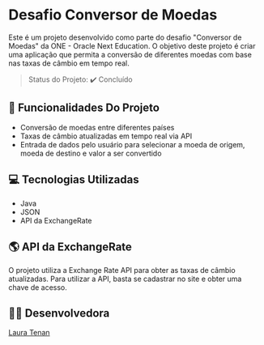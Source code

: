 # Desafio Conversor de Moedas

Este é um projeto desenvolvido como parte do desafio "Conversor de Moedas" da ONE - Oracle Next Education. O objetivo deste projeto é criar uma aplicação que permita a conversão de diferentes moedas com base nas taxas de câmbio em tempo real.

> Status do Projeto: :heavy_check_mark: Concluído

## :hammer: Funcionalidades Do Projeto

- Conversão de moedas entre diferentes países
- Taxas de câmbio atualizadas em tempo real via API
- Entrada de dados pelo usuário para selecionar a moeda de origem, moeda de destino e valor a ser convertido

## :computer: Tecnologias Utilizadas

- Java
- JSON
- API da ExchangeRate

## :earth_americas: API da ExchangeRate
O projeto utiliza a Exchange Rate API para obter as taxas de câmbio atualizadas. Para utilizar a API, basta se cadastrar no site e obter uma chave de acesso.

## :ok_woman: Desenvolvedora

[Laura Tenan](https://github.com/laura-software-engineer)
